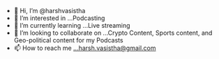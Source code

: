 - 👋 Hi, I’m @harshvasistha
- 👀 I’m interested in ...Podcasting
- 🌱 I’m currently learning ...Live streaming
- 💞️ I’m looking to collaborate on ...Crypto Content, Sports content, and Geo-political content for my Podcasts
- 📫 How to reach me ...harsh.vasistha@gmail.com

<!---
harshvasistha/harshvasistha is a ✨ special ✨ repository because its `README.md` (this file) appears on your GitHub profile.
You can click the Preview link to take a look at your changes.
--->
